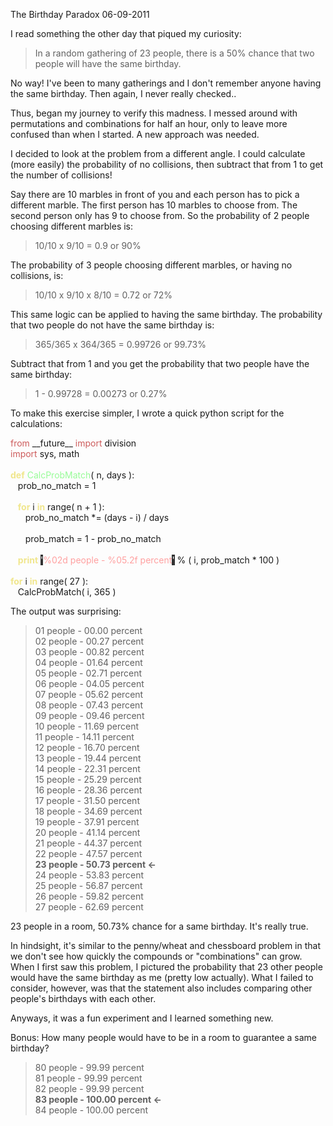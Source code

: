 The Birthday Paradox
06-09-2011    

I read something the other day that piqued my curiosity:

> In a random gathering of 23 people, there is a 50% chance that two people will have the same birthday.

No way! I've been to many gatherings and I don't remember anyone having the same birthday. Then again, I never really checked..

Thus, began my journey to verify this madness. I messed around with permutations and combinations for half an hour, only to leave more confused than when I started. A new approach was needed.

I decided to look at the problem from a different angle. I could calculate (more easily) the probability of no collisions, then subtract that from 1 to get the number of collisions!

Say there are 10 marbles in front of you and each person has to pick a different marble. The first person has 10 marbles to choose from. The second person only has 9 to choose from. So the probability of 2 people choosing different marbles is:

> 10/10 x 9/10 = 0.9 or 90%

The probability of 3 people choosing different marbles, or having no collisions, is:

> 10/10 x 9/10 x 8/10 = 0.72 or 72%

This same logic can be applied to having the same birthday. The probability that two people do not have the same birthday is:

> 365/365 x 364/365 = 0.99726 or 99.73%

Subtract that from 1 and you get the probability that two people have the same birthday:

> 1 - 0.99728 =  0.00273 or 0.27%

To make this exercise simpler, I wrote a quick python script for the calculations:

<div id="code">
<font color="#cd5c5c">from</font>&nbsp;__future__ <font color="#cd5c5c">import</font>&nbsp;division<br>
<font color="#cd5c5c">import</font>&nbsp;sys, math<br>
<br>
<font color="#f0e68c"><b>def</b></font>&nbsp;<font color="#98fb98">CalcProbMatch</font>( n, days ):<br>
&nbsp;&nbsp; prob_no_match = 1<br>
<br>
&nbsp;&nbsp; <font color="#f0e68c"><b>for</b></font>&nbsp;i <font color="#f0e68c"><b>in</b></font>&nbsp;range( n + 1 ):<br>
&nbsp;&nbsp;&nbsp;&nbsp;&nbsp;&nbsp;prob_no_match *= (days - i) / days<br>
<br>
&nbsp;&nbsp;&nbsp;&nbsp;&nbsp;&nbsp;prob_match = 1 - prob_no_match<br>
<br>
&nbsp;&nbsp; <font color="#f0e68c"><b>print</b></font>&nbsp;<span style="background-color: #333333"><font color="#ffffff">'</font></span><font color="#ffa0a0">%02d people - %05.2f percent</font><span style="background-color: #333333"><font color="#ffffff">'</font></span>&nbsp;% ( i, prob_match * 100 )<br>
<br>
<font color="#f0e68c"><b>for</b></font>&nbsp;i <font color="#f0e68c"><b>in</b></font>&nbsp;range( 27 ):<br>
&nbsp;&nbsp; CalcProbMatch( i, 365 )<br>
</div>

The output was surprising:

> 01 people - 00.00 percent<br>
02 people - 00.27 percent<br>
03 people - 00.82 percent<br>
04 people - 01.64 percent<br>
05 people - 02.71 percent<br>
06 people - 04.05 percent<br>
07 people - 05.62 percent<br>
08 people - 07.43 percent<br>
09 people - 09.46 percent<br>
10 people - 11.69 percent<br>
11 people - 14.11 percent<br>
12 people - 16.70 percent<br>
13 people - 19.44 percent<br>
14 people - 22.31 percent<br>
15 people - 25.29 percent<br>
16 people - 28.36 percent<br>
17 people - 31.50 percent<br>
18 people - 34.69 percent<br>
19 people - 37.91 percent<br>
20 people - 41.14 percent<br>
21 people - 44.37 percent<br>
22 people - 47.57 percent<br>
<b>23 people - 50.73 percent <-</b><br>
24 people - 53.83 percent<br>
25 people - 56.87 percent<br>
26 people - 59.82 percent<br>
27 people - 62.69 percent<br>

23 people in a room, 50.73% chance for a same birthday. It's really true.

In hindsight, it's similar to the penny/wheat and chessboard problem in that we don't see how quickly the compounds or "combinations" can grow. When I first saw this problem, I pictured the probability that 23 other people would have the same birthday as me (pretty low actually). What I failed to consider, however, was that the statement also includes comparing other people's birthdays with each other.

Anyways, it was a fun experiment and I learned something new.

Bonus: How many people would have to be in a room to guarantee a same birthday?

> 80 people - 99.99 percent<br>
81 people - 99.99 percent<br>
82 people - 99.99 percent<br>
<b>83 people - 100.00 percent <-</b><br>
84 people - 100.00 percent<br>
